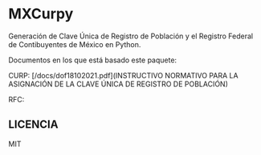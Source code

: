 # MXCurpy

Generación de Clave Única de Registro de Población y el Registro Federal de Contibuyentes de México en Python.

Documentos en los que está basado este paquete:

CURP: [/docs/dof18102021.pdf](INSTRUCTIVO NORMATIVO PARA LA ASIGNACIÓN DE LA CLAVE ÚNICA DE REGISTRO DE
POBLACIÓN)

RFC:

## LICENCIA

MIT
